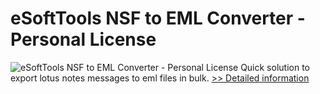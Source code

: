 # eSoftTools NSF to EML Converter - Personal License
![eSoftTools NSF to EML Converter - Personal License](https://mycommerce.akamaized.net/api/pimages/P300877054/BIG/300877054.GIF)
Quick solution to export lotus notes messages to eml files in bulk.
[>> Detailed information](https://secure.shareit.com/shareit/product.html?productid=300877054&affiliateid=200057808)